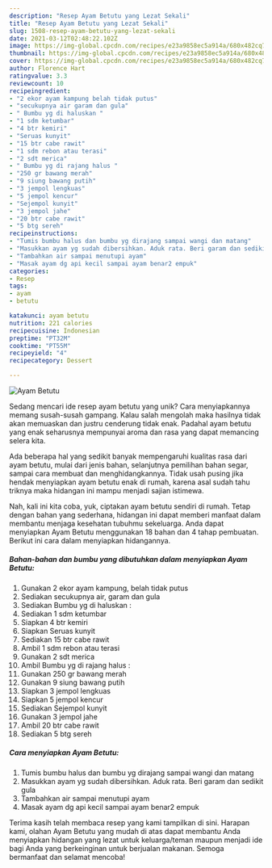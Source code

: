 ```yaml
---
description: "Resep Ayam Betutu yang Lezat Sekali"
title: "Resep Ayam Betutu yang Lezat Sekali"
slug: 1508-resep-ayam-betutu-yang-lezat-sekali
date: 2021-03-12T02:48:22.102Z
image: https://img-global.cpcdn.com/recipes/e23a9858ec5a914a/680x482cq70/ayam-betutu-foto-resep-utama.jpg
thumbnail: https://img-global.cpcdn.com/recipes/e23a9858ec5a914a/680x482cq70/ayam-betutu-foto-resep-utama.jpg
cover: https://img-global.cpcdn.com/recipes/e23a9858ec5a914a/680x482cq70/ayam-betutu-foto-resep-utama.jpg
author: Florence Hart
ratingvalue: 3.3
reviewcount: 10
recipeingredient:
- "2 ekor ayam kampung belah tidak putus"
- "secukupnya air garam dan gula"
- " Bumbu yg di haluskan "
- "1 sdm ketumbar"
- "4 btr kemiri"
- "Seruas kunyit"
- "15 btr cabe rawit"
- "1 sdm rebon atau terasi"
- "2 sdt merica"
- " Bumbu yg di rajang halus "
- "250 gr bawang merah"
- "9 siung bawang putih"
- "3 jempol lengkuas"
- "5 jempol kencur"
- "Sejempol kunyit"
- "3 jempol jahe"
- "20 btr cabe rawit"
- "5 btg sereh"
recipeinstructions:
- "Tumis bumbu halus dan bumbu yg dirajang sampai wangi dan matang"
- "Masukkan ayam yg sudah dibersihkan. Aduk rata. Beri garam dan sedikit gula"
- "Tambahkan air sampai menutupi ayam"
- "Masak ayam dg api kecil sampai ayam benar2 empuk"
categories:
- Resep
tags:
- ayam
- betutu

katakunci: ayam betutu 
nutrition: 221 calories
recipecuisine: Indonesian
preptime: "PT32M"
cooktime: "PT55M"
recipeyield: "4"
recipecategory: Dessert

---
```



![Ayam Betutu](https://img-global.cpcdn.com/recipes/e23a9858ec5a914a/680x482cq70/ayam-betutu-foto-resep-utama.jpg)

Sedang mencari ide resep ayam betutu yang unik? Cara menyiapkannya memang susah-susah gampang. Kalau salah mengolah maka hasilnya tidak akan memuaskan dan justru cenderung tidak enak. Padahal ayam betutu yang enak seharusnya mempunyai aroma dan rasa yang dapat memancing selera kita.

Ada beberapa hal yang sedikit banyak mempengaruhi kualitas rasa dari ayam betutu, mulai dari jenis bahan, selanjutnya pemilihan bahan segar, sampai cara membuat dan menghidangkannya. Tidak usah pusing jika hendak menyiapkan ayam betutu enak di rumah, karena asal sudah tahu triknya maka hidangan ini mampu menjadi sajian istimewa.




Nah, kali ini kita coba, yuk, ciptakan ayam betutu sendiri di rumah. Tetap dengan bahan yang sederhana, hidangan ini dapat memberi manfaat dalam membantu menjaga kesehatan tubuhmu sekeluarga. Anda dapat menyiapkan Ayam Betutu menggunakan 18 bahan dan 4 tahap pembuatan. Berikut ini cara dalam menyiapkan hidangannya.

<!--inarticleads1-->

##### Bahan-bahan dan bumbu yang dibutuhkan dalam menyiapkan Ayam Betutu:

1. Gunakan 2 ekor ayam kampung, belah tidak putus
1. Sediakan secukupnya air, garam dan gula
1. Sediakan  Bumbu yg di haluskan :
1. Sediakan 1 sdm ketumbar
1. Siapkan 4 btr kemiri
1. Siapkan Seruas kunyit
1. Sediakan 15 btr cabe rawit
1. Ambil 1 sdm rebon atau terasi
1. Gunakan 2 sdt merica
1. Ambil  Bumbu yg di rajang halus :
1. Gunakan 250 gr bawang merah
1. Gunakan 9 siung bawang putih
1. Siapkan 3 jempol lengkuas
1. Siapkan 5 jempol kencur
1. Sediakan Sejempol kunyit
1. Gunakan 3 jempol jahe
1. Ambil 20 btr cabe rawit
1. Sediakan 5 btg sereh




<!--inarticleads2-->

##### Cara menyiapkan Ayam Betutu:

1. Tumis bumbu halus dan bumbu yg dirajang sampai wangi dan matang
1. Masukkan ayam yg sudah dibersihkan. Aduk rata. Beri garam dan sedikit gula
1. Tambahkan air sampai menutupi ayam
1. Masak ayam dg api kecil sampai ayam benar2 empuk




Terima kasih telah membaca resep yang kami tampilkan di sini. Harapan kami, olahan Ayam Betutu yang mudah di atas dapat membantu Anda menyiapkan hidangan yang lezat untuk keluarga/teman maupun menjadi ide bagi Anda yang berkeinginan untuk berjualan makanan. Semoga bermanfaat dan selamat mencoba!

